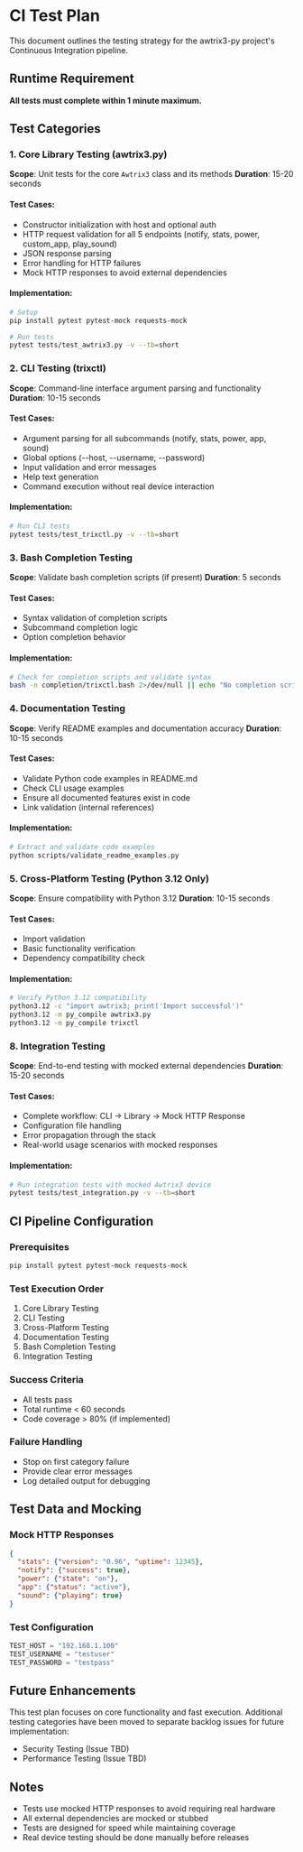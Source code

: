 # CI Test Plan

This document outlines the testing strategy for the awtrix3-py project's Continuous Integration pipeline.

## Runtime Requirement

**All tests must complete within 1 minute maximum.**

## Test Categories

### 1. Core Library Testing (awtrix3.py)

**Scope**: Unit tests for the core `Awtrix3` class and its methods
**Duration**: 15-20 seconds

#### Test Cases:
- Constructor initialization with host and optional auth
- HTTP request validation for all 5 endpoints (notify, stats, power, custom_app, play_sound)
- JSON response parsing
- Error handling for HTTP failures
- Mock HTTP responses to avoid external dependencies

#### Implementation:
```bash
# Setup
pip install pytest pytest-mock requests-mock

# Run tests
pytest tests/test_awtrix3.py -v --tb=short
```

### 2. CLI Testing (trixctl)

**Scope**: Command-line interface argument parsing and functionality
**Duration**: 10-15 seconds

#### Test Cases:
- Argument parsing for all subcommands (notify, stats, power, app, sound)
- Global options (--host, --username, --password)
- Input validation and error messages
- Help text generation
- Command execution without real device interaction

#### Implementation:
```bash
# Run CLI tests
pytest tests/test_trixctl.py -v --tb=short
```

### 3. Bash Completion Testing

**Scope**: Validate bash completion scripts (if present)
**Duration**: 5 seconds

#### Test Cases:
- Syntax validation of completion scripts
- Subcommand completion logic
- Option completion behavior

#### Implementation:
```bash
# Check for completion scripts and validate syntax
bash -n completion/trixctl.bash 2>/dev/null || echo "No completion script found"
```

### 4. Documentation Testing

**Scope**: Verify README examples and documentation accuracy
**Duration**: 10-15 seconds

#### Test Cases:
- Validate Python code examples in README.md
- Check CLI usage examples
- Ensure all documented features exist in code
- Link validation (internal references)

#### Implementation:
```bash
# Extract and validate code examples
python scripts/validate_readme_examples.py
```

### 5. Cross-Platform Testing (Python 3.12 Only)

**Scope**: Ensure compatibility with Python 3.12
**Duration**: 10-15 seconds

#### Test Cases:
- Import validation
- Basic functionality verification
- Dependency compatibility check

#### Implementation:
```bash
# Verify Python 3.12 compatibility
python3.12 -c "import awtrix3; print('Import successful')"
python3.12 -m py_compile awtrix3.py
python3.12 -m py_compile trixctl
```

### 8. Integration Testing

**Scope**: End-to-end testing with mocked external dependencies
**Duration**: 15-20 seconds

#### Test Cases:
- Complete workflow: CLI -> Library -> Mock HTTP Response
- Configuration file handling
- Error propagation through the stack
- Real-world usage scenarios with mocked responses

#### Implementation:
```bash
# Run integration tests with mocked Awtrix3 device
pytest tests/test_integration.py -v --tb=short
```

## CI Pipeline Configuration

### Prerequisites
```bash
pip install pytest pytest-mock requests-mock
```

### Test Execution Order
1. Core Library Testing
2. CLI Testing  
3. Cross-Platform Testing
4. Documentation Testing
5. Bash Completion Testing
6. Integration Testing

### Success Criteria
- All tests pass
- Total runtime < 60 seconds
- Code coverage > 80% (if implemented)

### Failure Handling
- Stop on first category failure
- Provide clear error messages
- Log detailed output for debugging

## Test Data and Mocking

### Mock HTTP Responses
```json
{
  "stats": {"version": "0.96", "uptime": 12345},
  "notify": {"success": true},
  "power": {"state": "on"},
  "app": {"status": "active"},
  "sound": {"playing": true}
}
```

### Test Configuration
```python
TEST_HOST = "192.168.1.100"
TEST_USERNAME = "testuser"
TEST_PASSWORD = "testpass"
```

## Future Enhancements

This test plan focuses on core functionality and fast execution. Additional testing categories have been moved to separate backlog issues for future implementation:

- Security Testing (Issue TBD)
- Performance Testing (Issue TBD)

## Notes

- Tests use mocked HTTP responses to avoid requiring real hardware
- All external dependencies are mocked or stubbed
- Tests are designed for speed while maintaining coverage
- Real device testing should be done manually before releases